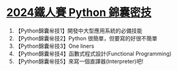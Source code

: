 # [2024鐵人賽 Python 錦囊密技](https://ithelp.ithome.com.tw/users/20001976/ironman/7769)
1. 【Python錦囊㊙️技1】開發中大型應用系統的必備技能
2. 【Python錦囊㊙️技2】Python 很簡單，但要寫的好很不簡單
3. 【Python錦囊㊙️技3】One liners
4. 【Python錦囊㊙️技4】函數式程式設計(Functional Programming)
5. 【Python錦囊㊙️技5】來寫一個直譯器(Interpreter)吧!

